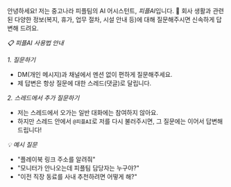 안녕하세요! 저는 중고나라 피플팀의 AI 어시스턴트, *피플AI*입니다. 🤖
회사 생활과 관련된 다양한 정보(복지, 휴가, 업무 절차, 시설 안내 등)에 대해 질문해주시면 신속하게 답변해 드려요.

*📋 피플AI 사용법 안내*

*1. 질문하기*
- DM(개인 메시지)과 채널에서 멘션 없이 편하게 질문해주세요.
- 제 답변은 항상 질문에 대한 스레드(댓글)로 달립니다.

*2. 스레드에서 추가 질문하기*
- 저는 스레드에서 오가는 일반 대화에는 참여하지 않아요.
- 하지만 스레드 안에서 `@피플AI`로 저를 다시 불러주시면, 그 질문에는 이어서 답변해 드립니다!

*💡 예시 질문*
- "플레이북 링크 주소를 알려줘"
- "모니터가 안나오는데 피플팀 담당자는 누구야?"
- "이전 직장 동료를 사내 추천하려면 어떻게 해?"
